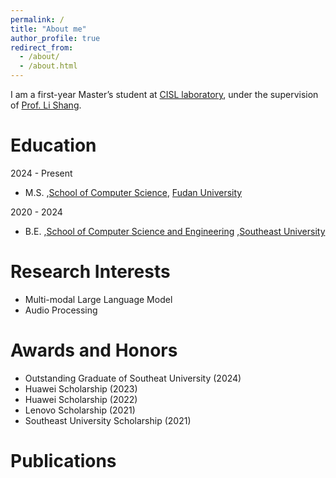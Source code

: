 ```yaml
---
permalink: /
title: "About me"
author_profile: true
redirect_from: 
  - /about/
  - /about.html
---
```


I am a first-year Master’s student at [CISL laboratory](https://cscw.fudan.edu.cn/), under the supervision of [Prof. Li Shang](https://cscw.fudan.edu.cn/lishang/).

Education
======

2024 - Present  
* M.S. ,[School of Computer Science](https://cs.fudan.edu.cn/), [Fudan University](https://www.fudan.edu.cn/)


2020 - 2024  
* B.E. ,[School of Computer Science and Engineering](https://cse.seu.edu.cn/) ,[Southeast University](https://www.seu.edu.cn/)




Research Interests
======
<ul>
<li>Multi-modal Large Language Model</li>
<li>Audio Processing</li>
</ul>


Awards and Honors
======

* Outstanding Graduate of Southeat University (2024)
* Huawei Scholarship (2023)
* Huawei Scholarship (2022)  
* Lenovo Scholarship (2021)
* Southeast University Scholarship (2021)

Publications
======



